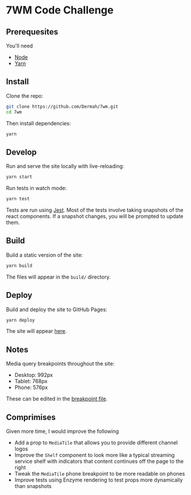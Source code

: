 # 7WM Code Challenge

## Prerequesites

You'll need

- [Node](https://nodejs.org/en/)
- [Yarn](https://yarnpkg.com/en/docs/install)

## Install

Clone the repo:

```sh
git clone https://github.com/Dermah/7wm.git
cd 7wm
```

Then install dependencies:

```sh
yarn
```

## Develop

Run and serve the site locally with live-reloading:

```sh
yarn start
```

Run tests in watch mode:

```sh
yarn test
```

Tests are run using [Jest](https://jestjs.io/). Most of the tests involve taking snapshots of the react components. If a snapshot changes, you will be prompted to update them.

## Build

Build a static version of the site:

```sh
yarn build
```

The files will appear in the `build/` directory.

## Deploy

Build and deploy the site to GitHub Pages:

```sh
yarn deploy
```

The site will appear [here](https://dermah.github.io/7wm/).

## Notes

Media query breakpoints throughout the site:

- Desktop: 992px
- Tablet: 768px
- Phone: 576px

These can be edited in the [breakpoint file](./src/utils/styledBreakpoints.js).

## Comprimises

Given more time, I would improve the following

- Add a prop to `MediaTile` that allows you to provide different channel logos
- Improve the `Shelf` component to look more like a typical streaming service shelf with indicators that content continues off the page to the right
- Tweak the `MediaTile` phone breakpoint to be more readable on phones
- Improve tests using Enzyme rendering to test props more dynamically than snapshots
